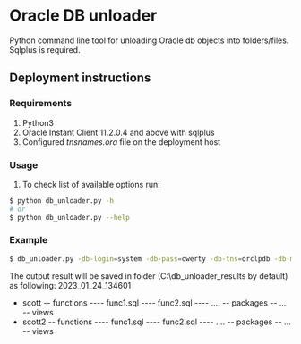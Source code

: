 # Oracle DB unloader

Python command line tool for unloading Oracle db objects into folders/files. Sqlplus is required.

## Deployment instructions
### Requirements
1. Python3
2. Oracle Instant Client 11.2.0.4 and above with sqlplus
3. Configured *tnsnames.ora* file on the deployment host

### Usage
1. To check list of available options run:
```bash
$ python db_unloader.py -h
# or
$ python db_unloader.py --help
```

### Example
```bash
$ db_unloader.py -db-login=system -db-pass=qwerty -db-tns=orclpdb -db-max-connections=5 -schemas=scott,scott2
```
The output result will be saved in folder (C:\db_unloader_results by default) as following:
2023_01_24_134601
  - scott
  -- functions
  ---- func1.sql
  ---- func2.sql
  ---- ....
  -- packages
  -- ...
  -- views
  - scott2
  -- functions
  ---- func1.sql
  ---- func2.sql
  ---- ....
  -- packages
  -- ...
  -- views